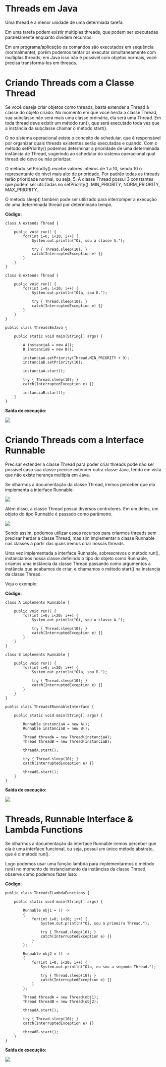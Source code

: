 # Threads em Java

Uma thread é a menor unidade de uma determiada tarefa.

Em uma tarefa podem existir multiplas threads, que podem ser executadas paralelamente enquanto dividem recursos.

Em um programa/aplicação os comandos são executados em sequência (normalmente), porém podemos tentar os executar simultaneamente com multiplas threads, em Java isso não é possível com objetos normais, você precisa transforma-los em threads.

# Criando Threads com a Classe Thread

Se você deseja criar objetos como threads, basta extender a Thread à classe do objeto criado. No momento em que você herda a classe Thread, sua subclasse não será mais uma classe ordinária, ela será uma Thread. Em toda thread deve existir um método run(), que será executado toda vez que a instância da subclasse chamar o método start().

O no sistema operacional existe o conceito de schedular, que é responsável por organizar quais threads existentes serão executadas e quando. Com o método setPriority() podemos determinar a prioridade de uma determinada instância de Thread, sugerindo ao schedular do sistema operacional qual thread ele deve ou não priorizar.

O método setPriority() recebe valores inteiros de 1 a 10, sendo 10 o representante do nível mais alto de prioridade. Por padrão todas as threads terão prioridade normal, ou seja, 5. A classe Thread possui 3 constantes que podem ser utilizadas no setPriority(): MIN_PRIORITY, NORM_PRIORITY, MAX_PRIORITY.

O método sleep() também pode ser utilizado para interromper a execução de uma determinada thread por determinado tempo.

**Código:**

```
class A extends Thread {

    public void run() {
        for(int i=0; i<20; i++) {
            System.out.println("Oi, sou a classe A.");
            
            try { Thread.sleep(10); }
            catch(InterruptedException e) {}
        }
    }
}

class B extends Thread {

    public void run() {
        for(int i=0; i<20; i++) {
            System.out.println("Ola, sou B.");

            try { Thread.sleep(10); }
            catch(InterruptedException e) {}
        }
    }
}

public class ThreadsEmJava {
    
    public static void main(String[] args) {

        A instanciaA = new A();
        B instanciaB = new B();

        instanciaA.setPriority(Thread.MIN_PRIORITY + 9);
        instanciaB.setPriority(10);

        instanciaA.start();

        try { Thread.sleep(10); }
        catch(InterruptedException e) {}
        
        instanciaB.start();
    }
}
```

**Saída de execução:**

![](images/threads-output.png)

# Criando Threads com a Interface Runnable

Precisar extender a classe Thread para poder criar threads pode não ser possível caso sua classe precise extender outra classe Java, tendo em vista que não existe herança multipla em Java.

Se olharmos a documentação da classe Thread, iremos perceber que ela implementa a interface Runnable:

![](images/runnable-implemented-by-thread-class.png)

Além disso, a classe Thread possui diversos contrutores. Em um deles, um objeto do tipo Runnable é passado como parâmetro.

![](images/thread-constructor.png)

Sendo assim, podemos utilizar esses recursos para criarmos threads sem precisar herdar a classe Thread, mas sim implementar a classe Runnable nas classes a partir das quais iremos criar nossas threads.

Uma vez implementada a interface Runnable, sobrescrevos o método run(), instanciamos nossa classe definindo o tipo do objeto como Runnable, criamos uma instância da classe Thread passando como argumentos a instância que acabamos de criar, e chamamos o método start() na instancia da classe Thread.

Veja o exemplo: 

**Código:**

```
class A implements Runnable {

    public void run() {
        for(int i=0; i<20; i++) {
            System.out.println("Oi, sou a classe A.");
            
            try { Thread.sleep(10); }
            catch(InterruptedException e) {}
        }
    }
}

class B implements Runnable {

    public void run() {
        for(int i=0; i<20; i++) {
            System.out.println("Ola, sou B.");

            try { Thread.sleep(10); }
            catch(InterruptedException e) {}
        }
    }
}

public class ThreadsERunnableInterface {
    
    public static void main(String[] args) {

        Runnable instanciaA = new A();
        Runnable instanciaB = new B();

        Thread threadA = new Thread(instanciaA);
        Thread threadB = new Thread(instanciaB);

        threadA.start();

        try { Thread.sleep(10); }
        catch(InterruptedException e) {}
        
        threadB.start();
    }
}
```

**Saída de execução:**

![](images/thread-and-runnable-interface-output.png)

# Threads, Runnable Interface & Lambda Functions

Se olharmos a documentação da interface Runnable iremos perceber que ela é uma interface funcional, ou seja, possui um único método abstrato, que é o método run().

Logo podemos usar uma função lambda para implementarmos o método run() no momento de instanciamento da instâncias da classe Thread, observe como podemos fazer isso:

**Código:**

```
public class ThreadsELambdaFunctions {
    
    public static void main(String[] args) {

        Runnable obj1 = () -> 
        {
            for(int i=0; i<20; i++) {
                System.out.println("Oi, sou a primeira Thread.");

                try { Thread.sleep(10); }
                catch(InterruptedException e) {}
            }
        };

        Runnable obj2 = () -> 
        {
            for(int i=0; i<20; i++) {
                System.out.println("Ola, eu sou a segunda Thread.");

                try { Thread.sleep(10); }
                catch(InterruptedException e) {}
            }
        };

        Thread threadA = new Thread(obj1);
        Thread threadB = new Thread(obj2);

        threadA.start();

        try { Thread.sleep(10); }
        catch(InterruptedException e) {}
        
        threadB.start();
    }
}
```

**Saída de execução:**

![](images/threads-and-lambda-functions.png)